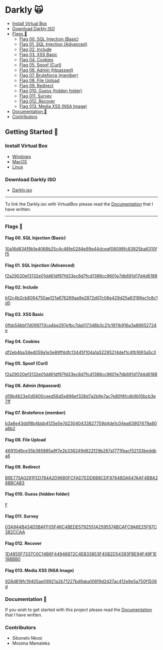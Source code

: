 # Darkly 🙀 <!-- omit in toc -->

- [Install Virtual Box](#install-virtual-box)
- [Download Darkly ISO](#download-darkly-iso)
- [Flags 🏴](#flags-)
  - [Flag 00. SQL Injection (Basic)](#flag-00-sql-injection-basic)
  - [Flag 01. SQL Injection (Advanced)](#flag-01-sql-injection-advanced)
  - [Flag 02. Include](#flag-02-include)
  - [Flag 03. XSS Basic](#flag-03-xss-basic)
  - [Flag 04. Cookies](#flag-04-cookies)
  - [Flag 05. Spoof (Curl)](#flag-05-spoof-curl)
  - [Flag 06. Admin (htpasswd)](#flag-06-admin-htpasswd)
  - [Flag 07. Bruteforce (member)](#flag-07-bruteforce-member)
  - [Flag 08. File Upload](#flag-08-file-upload)
  - [Flag 09. Redirect](#flag-09-redirect)
  - [Flag 010. Guess (hidden folder)](#flag-010-guess-hidden-folder)
  - [Flag 011. Survey](#flag-011-survey)
  - [Flag 012. Recover](#flag-012-recover)
  - [Flag 013. Media XSS (NSA Image)](#flag-013-media-xss-nsa-image)
- [Documentation 📘](#documentation-)
- [Contributors](#contributors)

## Getting Started 👾 <!-- omit in toc -->

### Install Virtual Box

- [Windows](https://download.virtualbox.org/virtualbox/6.1.16/VirtualBox-6.1.16-140961-Win.exe)
- [MacOS](https://download.virtualbox.org/virtualbox/6.1.16/VirtualBox-6.1.16-140961-OSX.dmg)
- [Linux](https://www.virtualbox.org/wiki/Linux_Downloads)

### Download Darkly ISO

- [Darkly.iso](https://drive.google.com/file/d/145dbZHjZWyMiRscj-72jE3n5PM5vXyB9/view?usp=sharing)

----------
To link the Darkly.iso with VirtualBox please read the [Documentation](docs/documentation.pdf) that I have written.

----------

### Flags 🏴

#### Flag 00. SQL Injection (Basic)

[10a16d834f9b1e4068b25c4c46fe0284e99e44dceaf08098fc83925ba6310ff5](00%20-%20Flag/Resources/00.md)

#### Flag 01. SQL Injection (Advanced)

[f2a29020ef3132e01dd61df97fd33ec8d7fcd1388cc9601e7db691d17d4d6188](01%20-%20Flag/Resources/01.md)

#### Flag 02. Include

[b12c4b2cb8094750ae121a676269aa9e2872d07c06e429d25a63196ec1c8c1d0](02%20-%20Flag/Resources/02.md)

#### Flag 03. XSS Basic

[0fbb54bbf7d099713ca4be297e1bc7da0173d8b3c21c1811b916a3a86652724e](03%20-%20Flag/Resources/03.md)

#### Flag 04. Cookies

[df2eb4ba34ed059a1e3e89ff4dfc13445f104a1a52295214def1c4fb1693a5c3](04%20-%20Flag/Resources/04.md)

#### Flag 05. Spoof (Curl)

[f2a29020ef3132e01dd61df97fd33ec8d7fcd1388cc9601e7db691d17d4d6188](05%20-%20Flag/Resources/05.md)

#### Flag 06. Admin (htpasswd)

[d19b4823e0d5600ceed56d5e896ef328d7a2b9e7ac7e80f4fcdb9b10bcb3e7ff](06%20-%20Flag/Resources/06.md)

#### Flag 07. Bruteforce (member)

[b3a6e43ddf8b4bbb4125e5e7d23040433827759d4de1c04ea63907479a80a6b2](07%20-%20Flag/Resources/07.md)

#### Flag 08. File Upload

[46910d9ce35b385885a9f7e2b336249d622f29b267a1771fbacf52133beddba8](08%20-%20Flag/Resources/08.md)

#### Flag 09. Redirect

[B9E775A0291FED784A2D9680FCFAD7EDD6B8CDF87648DA647AAF4BBA288BCAB3](09%20-%20Flag/Resources/09.md)

#### Flag 010. Guess (hidden folder)

[F](10%20-%20Flag/Resources/10.md)

#### Flag 011. Survey

[03A944B434D5BAFF05F46C4BEDE5792551A2595574BCAFC9A6E25F67C382CCAA](11%20-%20Flag/Resources/11.md)

#### Flag 012. Recover

[1D4855F7337C0C14B6F44946872C4EB33853F40B2D54393FBE94F49F1E19BBB0](12%20-%20Flag/Resources/12.md)

#### Flag 013. Media XSS (NSA Image)

[928d819fc19405ae09921a2b71227bd9aba106f9d2d37ac412e9e5a750f1506d](13%20-%20Flag/Resources/13.md)

### Documentation 📘

If you wish to get started with this project please read the [Documentation](docs/documentation.pdf) that I have written.

### Contributors

- Sibonelo Nkosi
- Mosima Mamaleka
